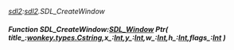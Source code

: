 _[sdl2](../../modules/sdl2/sdl2-module.md):[sdl2](../../modules/sdl2/sdl2-module.md).SDL\_CreateWindow_
##### Function SDL\_CreateWindow:[SDL_Window](../../modules/sdl2/sdl2-sdl_window.md) Ptr( title_:[wonkey.types.Cstring](../../modules/wonkey/wonkey-types-cstring.md),x_:[Int](../../modules/wonkey/wonkey-types-int.md),y_:[Int](../../modules/wonkey/wonkey-types-int.md),w_:[Int](../../modules/wonkey/wonkey-types-int.md),h_:[Int](../../modules/wonkey/wonkey-types-int.md),flags_:[Int](../../modules/wonkey/wonkey-types-int.md) )
